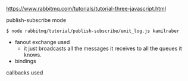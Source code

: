 https://www.rabbitmq.com/tutorials/tutorial-three-javascript.html

publish-subscribe mode

    $ node rabbitmq/tutorial/publish-subscribe/emit_log.js kamilnaber

- fanout exchange used
  - it just broadcasts all the messages it receives to all the queues it knows.
- bindings

callbacks used